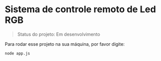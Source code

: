 <h1>Sistema de controle remoto de Led RGB</h1>

> Status do projeto: Em desenvolvimento

Para rodar esse projeto na sua máquina, por favor digite:
```
node app.js
```
